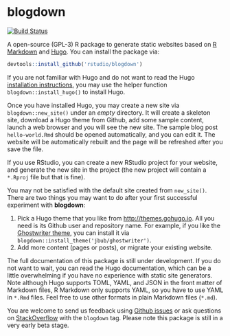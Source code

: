 # blogdown

[![Build Status](https://travis-ci.org/rstudio/blogdown.svg)](https://travis-ci.org/rstudio/blogdown)

A open-source (GPL-3) R package to generate static websites based on [R Markdown](http://rmarkdown.rstudio.com) and [Hugo](https://gohugo.io). You can install the package via:

```r
devtools::install_github('rstudio/blogdown')
```

If you are not familiar with Hugo and do not want to read the Hugo [installation instructions](https://gohugo.io/overview/installing/), you may use the helper function `blogdown::install_hugo()` to install Hugo.

Once you have installed Hugo, you may create a new site via `blogdown::new_site()` under an _empty_ directory. It will create a skeleton site, download a Hugo theme from Github,  add some sample content, launch a web browser and you will see the new site. The sample blog post `hello-world.Rmd` should be opened automatically, and you can edit it. The website will be automatically rebuilt and the page will be refreshed after you save the file.

If you use RStudio, you can create a new RStudio project for your website, and generate the new site in the project (the new project will contain a `*.Rproj` file but that is fine).

You may not be satisfied with the default site created from `new_site()`. There are two things you may want to do after your first successful experiment with **blogdown**:

1. Pick a Hugo theme that you like from http://themes.gohugo.io. All you need is its Github user and repository name. For example, if you like the [Ghostwriter theme](https://github.com/jbub/ghostwriter), you can install it via `blogdown::install_theme('jbub/ghostwriter')`.
2. Add more content (pages or posts), or migrate your existing website.

The full documentation of this package is still under development. If you do not want to wait, you can read the Hugo documentation, which can be a little overwhelming if you have no experience with static site generators. Note although Hugo supports TOML, YAML, and JSON in the front matter of Markdown files, R Markdown only supports YAML, so you have to use YAML in `*.Rmd` files. Feel free to use other formats in plain Markdown files (`*.md`).

You are welcome to send us feedback using [Github issues](https://github.com/rstudio/blogdown/issues) or ask questions on [StackOverflow](http://stackoverflow.com/questions/tagged/blogdown) with the `blogdown` tag. Please note this package is still in a very early beta stage.
